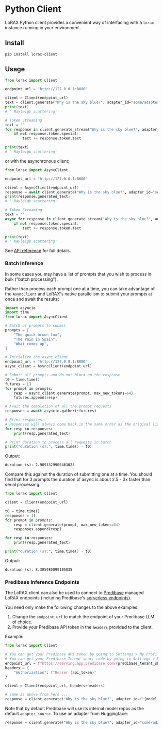 # Python Client

LoRAX Python client provides a convenient way of interfacing with a
`lorax` instance running in your environment.

## Install

```shell
pip install lorax-client
```

## Usage

```python
from lorax import Client

endpoint_url = "http://127.0.0.1:8080"

client = Client(endpoint_url)
text = client.generate("Why is the sky blue?", adapter_id="some/adapter").generated_text
print(text)
# ' Rayleigh scattering'

# Token Streaming
text = ""
for response in client.generate_stream("Why is the sky blue?", adapter_id="some/adapter"):
    if not response.token.special:
        text += response.token.text

print(text)
# ' Rayleigh scattering'
```

or with the asynchronous client:

```python
from lorax import AsyncClient

endpoint_url = "http://127.0.0.1:8080"

client = AsyncClient(endpoint_url)
response = await client.generate("Why is the sky blue?", adapter_id="some/adapter")
print(response.generated_text)
# ' Rayleigh scattering'

# Token Streaming
text = ""
async for response in client.generate_stream("Why is the sky blue?", adapter_id="some/adapter"):
    if not response.token.special:
        text += response.token.text

print(text)
# ' Rayleigh scattering'
```

See [API reference](./client.md) for full details.

### Batch Inference

In some cases you may have a list of prompts that you wish to process in bulk ("batch processing").

Rather than process each prompt one at a time, you can take advantage of the `AsyncClient` and LoRAX's native
parallelism to submit your prompts at once and await the results:

```python
import asyncio
import time
from lorax import AsyncClient

# Batch of prompts to submit
prompts = [
    "The quick brown fox",
    "The rain in Spain",
    "What comes up",
]

# Initialize the async client
endpoint_url = "http://127.0.0.1:8080"
async_client = AsyncClient(endpoint_url)

# Submit all prompts and do not block on the response
t0 = time.time()
futures = []
for prompt in prompts:
    resp = async_client.generate(prompt, max_new_tokens=64)
    futures.append(resp)

# Await the completion of all the prompt requests
responses = await asyncio.gather(*futures)

# Print responses
# Responses will always come back in the same order as the original list
for resp in responses:
    print(resp.generated_text)

# Print duration to process all requests in batch
print("duration (s):", time.time() - t0)
```

Output:

```txt
duration (s): 2.9093329906463623
```

Compare this against the duration of submitting one at a time. You should find that for 3 prompts the duration of
async is about 2.5 - 3x faster than serial processing:

```python
from lorax import Client

client = Client(endpoint_url)

t0 = time.time()
responses = []
for prompt in prompts:
    resp = client.generate(prompt, max_new_tokens=64)
    responses.append(resp)

for resp in responses:
    print(resp.generated_text)

print("duration (s):", time.time() - t0)
```

Output:

```txt
duration (s): 8.385080099105835
```

### Predibase Inference Endpoints

The LoRAX client can also be used to connect to [Predibase](https://predibase.com/) managed LoRAX endpoints (including Predibase's [serverless endpoints](https://docs.predibase.com/user-guide/inference/serverless_deployments)).

You need only make the following changes to the above examples:

1. Change the `endpoint_url` to match the endpoint of your Predibase LLM of choice.
2. Provide your Predibase API token in the `headers` provided to the client.

Example:

```python
from lorax import Client

# You can get your Predibase API token by going to Settings > My Profile > Generate API Token
# You can get your Predibase Tenant short code by going to Settings > My Profile > Overview > Tenant ID
endpoint_url = f"https://serving.app.predibase.com/{predibase_tenant_short_code}/deployments/v2/llms/{llm_deployment_name}"
headers = {
    "Authorization": f"Bearer {api_token}"
}

client = Client(endpoint_url, headers=headers)

# same as above from here ...
response = client.generate("Why is the sky blue?", adapter_id=f"{model_repo}/{model_version}")
```

Note that by default Predibase will use its internal model repos as the default `adapter_source`. To use an adapter from Huggingface:

```python
response = client.generate("Why is the sky blue?", adapter_id="some/adapter", adapter_source="hub")
```
